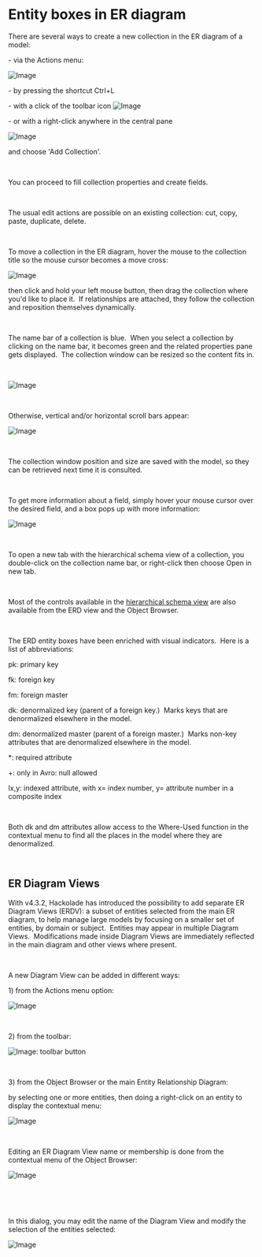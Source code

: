 # Entity boxes in ER diagram

There are several ways to create a new collection in the ER diagram of a model:

\- via the Actions menu:

![Image](<lib/Menu%20-%20Actions%20-%20Add%20Collection.png>)

\- by pressing the shortcut Ctrl+L

\- with a click of the toolbar icon ![Image](<lib/Icons%20-%20addCollection.jpeg>)&nbsp;

\- or with a right-click anywhere in the central pane&nbsp;

![Image](<lib/ER%20Diagram%20-%20contextual%20menu%20-%20add%20collection.png>)

and choose 'Add Collection'. &nbsp;

&nbsp;

You can proceed to fill collection properties and create fields.

&nbsp;

The usual edit actions are possible on an existing collection: cut, copy, paste, duplicate, delete.

&nbsp;

To move a collection in the ER diagram, hover the mouse to the collection title so the mouse cursor becomes a move cross:

![Image](<lib/ER%20Diagram%20-%20move%20collection.png>)

then click and hold your left mouse button, then drag the collection where you'd like to place it.&nbsp; If relationships are attached, they follow the collection and reposition themselves dynamically.

&nbsp;

The name bar of a collection is blue.&nbsp; When you select a collection by clicking on the name bar, it becomes green and the related properties pane gets displayed.&nbsp; The collection window can be resized so the content fits in.

&nbsp;

![Image](<lib/ER%20Diagram%20-%20full%20size%20collection%20box.png>)

&nbsp;

Otherwise, vertical and/or horizontal scroll bars appear:

![Image](<lib/ER%20Diagram%20-%20reduced%20size%20collection%20box.png>)

&nbsp;

The collection window position and size are saved with the model, so they can be retrieved next time it is consulted.

&nbsp;

To get more information about a field, simply hover your mouse cursor over the desired field, and a box pops up with more information:

![Image](<lib/ER%20Diagram%20-%20collection%20with%20field%20info.png>)

&nbsp;

To open a new tab with the hierarchical schema view of a collection, you double-click on the collection name bar, or right-click then choose Open in new tab.

&nbsp;

Most of the controls available in the [hierarchical schema view](<Attributeboxesinhierarchicalsche.md>) are also available from the ERD view and the Object Browser.

&nbsp;

The ERD entity boxes have been enriched with visual indicators.&nbsp; Here is a list of abbreviations:

pk: primary key

fk: foreign key

fm: foreign master

dk: denormalized key (parent of a foreign key.)&nbsp; Marks keys that are denormalized elsewhere in the model.

dm: denormalized master (parent of a foreign master.)&nbsp; Marks non-key attributes that are denormalized elsewhere in the model. &nbsp;

\*: required attribute

\+: only in Avro: null allowed

Ix,y: indexed attribute, with x= index number, y= attribute number in a composite index

&nbsp;

Both dk and dm attributes allow access to the Where-Used function in the contextual menu to find all the places in the model where they are denormalized.

&nbsp;

## ER Diagram Views

With v4.3.2, Hackolade has introduced the possibility to add separate ER Diagram Views (ERDV): a subset of entities selected from the main ER diagram, to help manage large models by focusing on a smaller set of entities, by domain or subject.&nbsp; Entities may appear in multiple Diagram Views.&nbsp; Modifications made inside Diagram Views are immediately reflected in the main diagram and other views where present.&nbsp;

&nbsp;

A new Diagram View can be added in different ways:

&#49;) from the Actions menu option:

![Image](<lib/Menu%20Actions.png>)

&nbsp;

&#50;) from the toolbar:

![Image](<lib/Toolbar%20Create%20Diagram%20View.png>): toolbar button

&nbsp;

&#51;) from the Object Browser or the main Entity Relationship Diagram:

by selecting one or more entities, then doing a right-click on an entity to display the contextual menu:

![Image](<lib/Contextual%20menu%20add%20ERDV.png>)

&nbsp;

Editing an ER Diagram View name or membership is done from the contextual menu of the Object Browser:

![Image](<lib/Contextual%20menu%20edit%20ERDV.png>)

&nbsp;

&nbsp;

In this dialog, you may edit the name of the Diagram View and modify the selection of the entities selected:

![Image](<lib/ERDV%20editor.png>)

